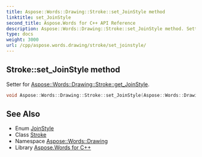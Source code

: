 ```yaml
---
title: Aspose::Words::Drawing::Stroke::set_JoinStyle method
linktitle: set_JoinStyle
second_title: Aspose.Words for C++ API Reference
description: Aspose::Words::Drawing::Stroke::set_JoinStyle method. Setter for Aspose::Words::Drawing::Stroke::get_JoinStyle in C++.
type: docs
weight: 3000
url: /cpp/aspose.words.drawing/stroke/set_joinstyle/
---
```

## Stroke::set_JoinStyle method


Setter for [Aspose::Words::Drawing::Stroke::get_JoinStyle](../get_joinstyle/).

```cpp
void Aspose::Words::Drawing::Stroke::set_JoinStyle(Aspose::Words::Drawing::JoinStyle value)
```

## See Also

* Enum [JoinStyle](../../joinstyle/)
* Class [Stroke](../)
* Namespace [Aspose::Words::Drawing](../../)
* Library [Aspose.Words for C++](../../../)
